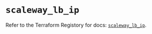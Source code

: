 # `scaleway_lb_ip`

Refer to the Terraform Registory for docs: [`scaleway_lb_ip`](https://registry.terraform.io/providers/scaleway/scaleway/2.19.0/docs/resources/lb_ip).
